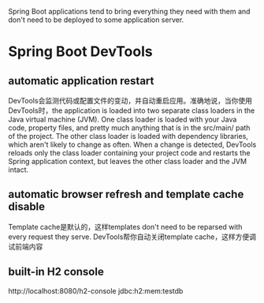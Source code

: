 Spring Boot applications tend to bring everything they need with them and don't need to be deployed to some application server.

# Spring Boot DevTools
## automatic application restart
DevTools会监测代码或配置文件的变动，并自动重启应用。准确地说，当你使用DevTools时，the application is loaded into two separate class loaders in the Java virtual machine (JVM). One class loader is loaded with your Java code, property files, and pretty much anything that is in the src/main/ path of the project. The other class loader is loaded with dependency libraries, which aren't likely to change as often. When a change is detected, DevTools reloads only the class loader containing your project code and restarts the Spring application context, but leaves the other class loader and the JVM intact.

## automatic browser refresh  and template cache disable
Template cache是默认的，这样templates don't need to be reparsed with every request they serve. DevTools帮你自动关闭template cache，这样方便调试前端内容

## built-in H2 console
http://localhost:8080/h2-console
jdbc:h2:mem:testdb





